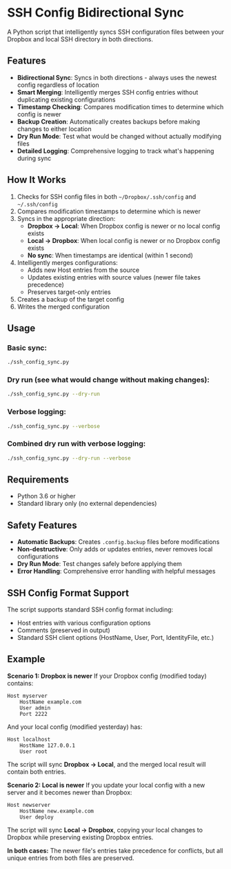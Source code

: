 # SSH Config Bidirectional Sync

A Python script that intelligently syncs SSH configuration files between your Dropbox and local SSH directory in both directions.

## Features

- **Bidirectional Sync**: Syncs in both directions - always uses the newest config regardless of location
- **Smart Merging**: Intelligently merges SSH config entries without duplicating existing configurations
- **Timestamp Checking**: Compares modification times to determine which config is newer
- **Backup Creation**: Automatically creates backups before making changes to either location
- **Dry Run Mode**: Test what would be changed without actually modifying files
- **Detailed Logging**: Comprehensive logging to track what's happening during sync

## How It Works

1. Checks for SSH config files in both `~/Dropbox/.ssh/config` and `~/.ssh/config`
2. Compares modification timestamps to determine which is newer
3. Syncs in the appropriate direction:
   - **Dropbox → Local**: When Dropbox config is newer or no local config exists
   - **Local → Dropbox**: When local config is newer or no Dropbox config exists
   - **No sync**: When timestamps are identical (within 1 second)
4. Intelligently merges configurations:
   - Adds new Host entries from the source
   - Updates existing entries with source values (newer file takes precedence)
   - Preserves target-only entries
5. Creates a backup of the target config
6. Writes the merged configuration

## Usage

### Basic sync:
```bash
./ssh_config_sync.py
```

### Dry run (see what would change without making changes):
```bash
./ssh_config_sync.py --dry-run
```

### Verbose logging:
```bash
./ssh_config_sync.py --verbose
```

### Combined dry run with verbose logging:
```bash
./ssh_config_sync.py --dry-run --verbose
```

## Requirements

- Python 3.6 or higher
- Standard library only (no external dependencies)

## Safety Features

- **Automatic Backups**: Creates `.config.backup` files before modifications
- **Non-destructive**: Only adds or updates entries, never removes local configurations
- **Dry Run Mode**: Test changes safely before applying them
- **Error Handling**: Comprehensive error handling with helpful messages

## SSH Config Format Support

The script supports standard SSH config format including:
- Host entries with various configuration options
- Comments (preserved in output)
- Standard SSH client options (HostName, User, Port, IdentityFile, etc.)

## Example

**Scenario 1: Dropbox is newer**
If your Dropbox config (modified today) contains:
```
Host myserver
    HostName example.com
    User admin
    Port 2222
```

And your local config (modified yesterday) has:
```
Host localhost
    HostName 127.0.0.1
    User root
```

The script will sync **Dropbox → Local**, and the merged local result will contain both entries.

**Scenario 2: Local is newer**
If you update your local config with a new server and it becomes newer than Dropbox:
```
Host newserver
    HostName new.example.com
    User deploy
```

The script will sync **Local → Dropbox**, copying your local changes to Dropbox while preserving existing Dropbox entries.

**In both cases:** The newer file's entries take precedence for conflicts, but all unique entries from both files are preserved.
